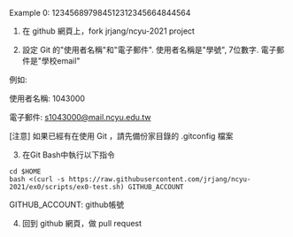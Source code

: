 Example 0:
123456897984512312345664844564
1. 在 github 網頁上，fork jrjang/ncyu-2021 project

2. 設定 Git 的"使用者名稱"和"電子郵件". 使用者名稱是"學號", 7位數字. 電子郵件是"學校email"

例如:

使用者名稱: 1043000

電子郵件: s1043000@mail.ncyu.edu.tw

[注意] 如果已經有在使用 Git ，請先備份家目錄的 .gitconfig 檔案

3. 在Git Bash中執行以下指令

```
cd $HOME
bash <(curl -s https://raw.githubusercontent.com/jrjang/ncyu-2021/ex0/scripts/ex0-test.sh) GITHUB_ACCOUNT
```

GITHUB_ACCOUNT: github帳號

4. 回到 github 網頁，做 pull request
